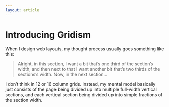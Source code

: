 ```yaml
---
layout: article
---
```


# Introducing Gridism

When I design web layouts, my thought process usually goes something like this:

> Alright, in this section, I want a bit that’s one third of the section’s
> width, and then next to that I want another bit that’s two thirds of the
> sections’s width. Now, in the next section…

I don’t think in 12 or 16 column grids. Instead, my mental model basically just
consists of the page being divided up into multiple full-width vertical
sections, and each vertical section being divided up into simple fractions of
the section width.
